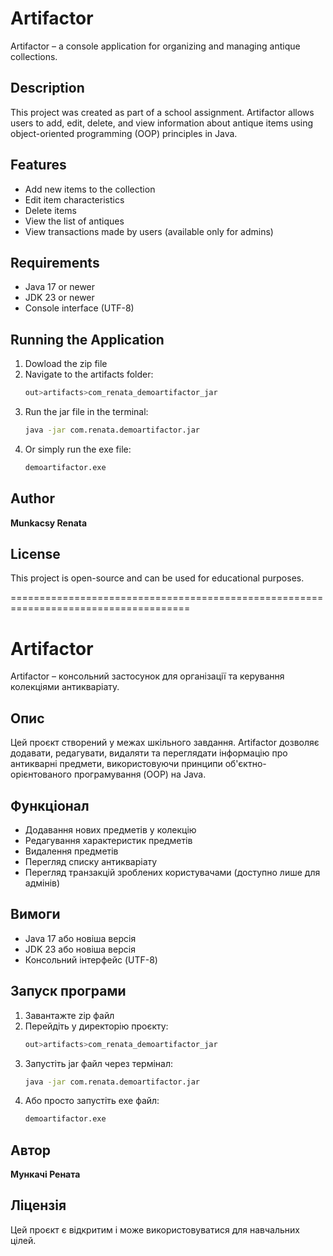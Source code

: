 # Artifactor

Artifactor – a console application for organizing and managing antique collections.

## Description
This project was created as part of a school assignment. Artifactor allows users to add, edit, delete, and view information about antique items using object-oriented programming (OOP) principles in Java.

## Features
- Add new items to the collection
- Edit item characteristics
- Delete items
- View the list of antiques
- View transactions made by users (available only for admins)

## Requirements
- Java 17 or newer
- JDK 23 or newer
- Console interface (UTF-8)

## Running the Application
1. Dowload the zip file
2. Navigate to the artifacts folder:
   ```sh
   out>artifacts>com_renata_demoartifactor_jar
   ```
3. Run the jar file in the terminal:
   ```sh
   java -jar com.renata.demoartifactor.jar
   ```
4. Or simply run the exe file:
   ```sh
   demoartifactor.exe
   ```

## Author
**Munkacsy Renata**

## License
This project is open-source and can be used for educational purposes.

=====================================================================================

# Artifactor

Artifactor – консольний застосунок для організації та керування колекціями антикваріату.

## Опис
Цей проєкт створений у межах шкільного завдання. Artifactor дозволяє додавати, редагувати, видаляти та переглядати інформацію про антикварні предмети, використовуючи принципи об'єктно-орієнтованого програмування (OOP) на Java.

## Функціонал
- Додавання нових предметів у колекцію
- Редагування характеристик предметів
- Видалення предметів
- Перегляд списку антикваріату
- Перегляд транзакцій зроблених користувачами (доступно лише для адмінів)

## Вимоги
- Java 17 або новіша версія
- JDK 23 або новіша версія
- Консольний інтерфейс (UTF-8)

## Запуск програми
1. Завантажте zip файл
2. Перейдіть у директорію проєкту:
   ```sh
   out>artifacts>com_renata_demoartifactor_jar
   ```
3. Запустіть jar файл через термінал:
   ```sh
   java -jar com.renata.demoartifactor.jar
   ```
4. Або просто запустіть exe файл:
   ```sh
   demoartifactor.exe
   ```

## Автор
**Мункачі Рената**

## Ліцензія
Цей проєкт є відкритим і може використовуватися для навчальних цілей.


